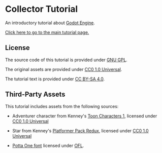# Collector Tutorial

An introductory tutorial about [Godot Engine](https://godotengine.org).

[Click here to go to the main tutorial page.](https://doctor-g.github.io/Godot-Collector-Tutorial)

## License

The source code of this tutorial is provided under [GNU GPL](LICENSE).

The original assets are provided under [CC0 1.0 Universal](https://creativecommons.org/publicdomain/zero/1.0/).

The tutorial text is provided under [CC BY-SA 4.0](https://creativecommons.org/licenses/by-sa/4.0/).

## Third-Party Assets

This tutorial includes assets from the following sources:

- Adventurer character from Kenney's 
  [Toon Characters 1](https://www.kenney.nl/assets/toon-characters-1), licensed under [CC0 1.0
  Universal](https://creativecommons.org/publicdomain/zero/1.0/)

- Star from Kenney's [Platformer Pack Redux](https://www.kenney.nl/assets/platformer-pack-redux),
  licensed under [CC0 1.0 Universal](https://creativecommons.org/publicdomain/zero/1.0/)

- [Potta One font](https://fonts.google.com/specimen/Potta+One)
  licensed under [OFL](level/PottaOne-Regular_OFL.txt).
